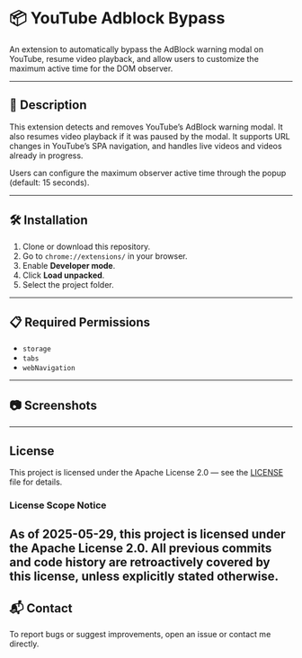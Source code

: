 # 📦 YouTube Adblock Bypass

An extension to automatically bypass the AdBlock warning modal on YouTube, resume video playback, and allow users to customize the maximum active time for the DOM observer.

---

## 📑 Description

This extension detects and removes YouTube’s AdBlock warning modal. It also resumes video playback if it was paused by the modal. It supports URL changes in YouTube’s SPA navigation, and handles live videos and videos already in progress.

Users can configure the maximum observer active time through the popup (default: 15 seconds).

---

## 🛠️ Installation

1. Clone or download this repository.
2. Go to `chrome://extensions/` in your browser.
3. Enable **Developer mode**.
4. Click **Load unpacked**.
5. Select the project folder.

---

## 📋 Required Permissions

- `storage`
- `tabs`
- `webNavigation`

---

## 📷 Screenshots

---

## License

This project is licensed under the Apache License 2.0 — see the [LICENSE](LICENSE) file for details.

### License Scope Notice

As of 2025-05-29, this project is licensed under the Apache License 2.0. All previous commits and code history are retroactively covered by this license, unless explicitly stated otherwise.
---

## 📬 Contact

To report bugs or suggest improvements, open an issue or contact me directly.
